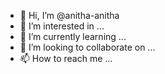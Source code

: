 - 👋 Hi, I’m @anitha-anitha
- 👀 I’m interested in ...
- 🌱 I’m currently learning ...
- 💞️ I’m looking to collaborate on ...
- 📫 How to reach me ...

<!---
anitha-anitha/anitha-anitha is a ✨ special ✨ repository because its `README.md` (this file) appears on your GitHub profile.
You can click the Preview link to take a look at your changes.
--->
